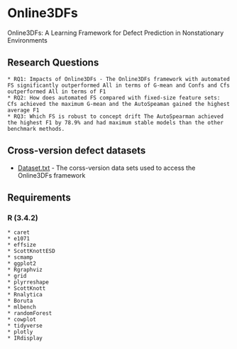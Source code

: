 # Online3DFs
Online3DFs: A Learning Framework for Defect Prediction in Nonstationary Environments

## Research Questions 

```
* RQ1: Impacts of Online3DFs - The Online3DFs framework with automated FS significantly outperformed All in terms of G-mean and Confs and Cfs outperformed All in terms of F1
* RQ2: How does automated FS compared with fixed-size feature sets: Cfs achieved the maximum G-mean and the AutoSpeaman gained the highest average F1
* RQ3: Which FS is robust to concept drift The AutoSpearman achieved the highest F1 by 78.9% and had maximum stable models than the other benchmark methods.
```
## Cross-version defect datasets 
* [Dataset.txt](https://github.com/sagarwhu/Online3DFs/blob/master/Online3DFs_CVDP_datasets.txt) - The corss-version data sets used to access the Online3DFs framework

## Requirements 

### R (3.4.2)

```
* caret
* e1071
* effsize
* ScottKnottESD
* scmamp
* ggplot2
* Rgraphviz
* grid
* plyrreshape
* ScottKnott
* Rnalytica
* Boruta
* mlbench
* randomForest
* cowplot
* tidyverse
* plotly
* IRdisplay
```

